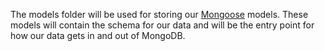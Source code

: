 The models folder will be used for storing our [Mongoose](http://mongoosejs.com/) models. These models will contain the schema for our data and will be the entry point for how our data gets in and out of MongoDB.